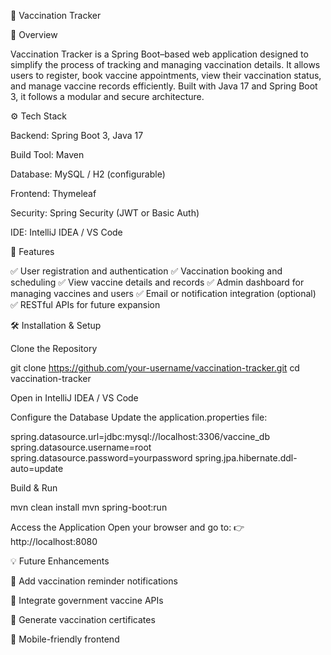 🧬 Vaccination Tracker

📖 Overview

Vaccination Tracker is a Spring Boot–based web application designed to simplify the process of tracking and managing vaccination details.
It allows users to register, book vaccine appointments, view their vaccination status, and manage vaccine records efficiently.
Built with Java 17 and Spring Boot 3, it follows a modular and secure architecture.

⚙️ Tech Stack

Backend: Spring Boot 3, Java 17

Build Tool: Maven

Database: MySQL / H2 (configurable)

Frontend: Thymeleaf 

Security: Spring Security (JWT or Basic Auth)

IDE: IntelliJ IDEA / VS Code

🚀 Features

✅ User registration and authentication
✅ Vaccination booking and scheduling
✅ View vaccine details and records
✅ Admin dashboard for managing vaccines and users
✅ Email or notification integration (optional)
✅ RESTful APIs for future expansion

🛠️ Installation & Setup

Clone the Repository

git clone https://github.com/your-username/vaccination-tracker.git
cd vaccination-tracker


Open in IntelliJ IDEA / VS Code

Configure the Database
Update the application.properties file:

spring.datasource.url=jdbc:mysql://localhost:3306/vaccine_db
spring.datasource.username=root
spring.datasource.password=yourpassword
spring.jpa.hibernate.ddl-auto=update


Build & Run

mvn clean install
mvn spring-boot:run


Access the Application
Open your browser and go to:
👉 http://localhost:8080


💡 Future Enhancements

🔹 Add vaccination reminder notifications

🔹 Integrate government vaccine APIs

🔹 Generate vaccination certificates

🔹 Mobile-friendly frontend

